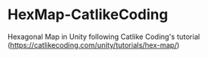# HexMap-CatlikeCoding
Hexagonal Map in Unity following Catlike Coding's tutorial (https://catlikecoding.com/unity/tutorials/hex-map/)
